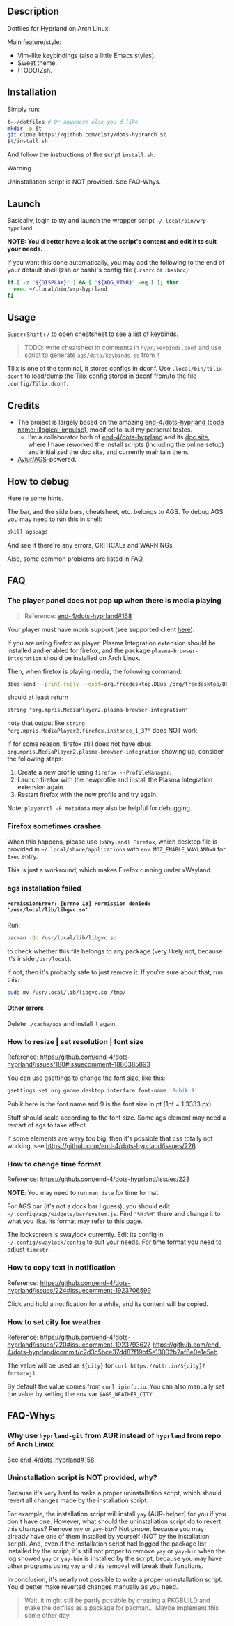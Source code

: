 ## Description
Dotfiles for Hyprland on Arch Linux.

Main feature/style:
- Vim-like keybindings (also a little Emacs styles).
- Sweet theme.
- (TODO)Zsh.

## Installation
Simply run:
```bash
t=~/dotfiles # Or anywhere else you'd like
mkdir -p $t
git clone https://github.com/clsty/dots-hyprarch $t
$t/install.sh
```
And follow the instructions of the script `install.sh`.

> [!WARNING]
> Uninstallation script is NOT provided. See FAQ-Whys.

## Launch
Basically, login to tty and launch the wrapper script `~/.local/bin/wrp-hyprland`.

**NOTE: You'd better have a look at the script's content and edit it to suit your needs.**

If you want this done automatically, you may add the following to the end of your default shell (zsh or bash)'s config file (`.zshrc` or `.bashrc`):
```bash
if [ -z "${DISPLAY}" ] && [ "${XDG_VTNR}" -eq 1 ]; then
  exec ~/.local/bin/wrp-hyprland
fi
```

## Usage
`Super`+`Shift`+`/` to open cheatsheet to see a list of keybinds.
> TODO: write cheatsheet in comments in `hypr/keybinds.conf` and use script to generate `ags/data/keybinds.js` from it

Tilix is one of the terminal, it stores configs in dconf.
Use `.local/bin/tilix-dconf` to load/dump the Tilix config stored in dconf from/to the file `.config/Tilix.dconf`.

## Credits
- The project is largely based on the amazing [end-4/dots-hyprland (code name: illogical_impulse)](https://github.com/end-4/dots-hyprland), modified to suit my personal tastes.
  - I'm a collaborator both of [end-4/dots-hyprland](https://github.com/end-4/dots-hyprland) and its [doc site](https://github.com/end-4/dots-hyprland-wiki), where I have reworked the install scripts (including the online setup) and initialized the doc site, and currently maintain them.
- [Aylur/AGS](https://github.com/Aylur/ags/)-powered.

## How to debug
Here're some hints.

The bar, and the side bars, cheatsheet, etc. belongs to AGS.
To debug AGS, you may need to run this in shell:
```bash
pkill ags;ags
```
And see if there're any errors, CRITICALs and WARNINGs.

Also, some common problems are listed in FAQ.

## FAQ
### The player panel does not pop up when there is media playing
> Reference: [end-4/dots-hyprland#168](https://github.com/end-4/dots-hyprland/issues/168)

Your player must have mpris support (see supported client [here](https://wiki.archlinux.org/title/MPRIS)).

If you are using firefox as player, Plasma Integration extension should be installed and enabled for firefox, and the package `plasma-browser-integration` should be installed on Arch Linux.

Then, when firefox is playing media, the following command:
```bash
dbus-send --print-reply --dest=org.freedesktop.DBus /org/freedesktop/DBus org.freedesktop.DBus.ListNames|grep mpris
```
should at least return
```plain
string "org.mpris.MediaPlayer2.plasma-browser-integration"
```
note that output like `string "org.mpris.MediaPlayer2.firefox.instance_1_37"` does NOT work.

If for some reason, firefox still does not have dbus `org.mpris.MediaPlayer2.plasma-browser-integration` showing up,
consider the following steps:
1. Create a new profile using `firefox --ProfileManager`.
2. Launch firefox with the newprofile and install the Plasma Integration extension again.
3. Restart firefox with the new profile and try again.

Note: `playerctl -F metadata` may also be helpful for debugging.
### Firefox sometimes crashes
When this happens, please use `(xWayland) Firefox`, which desktop file is provided in `~/.local/share/applications` with `env MOZ_ENABLE_WAYLAND=0` for `Exec` entry.

This is just a workround, which makes Firefox running under xWayland.

### ags installation failed
#### `PermissionError: [Errno 13] Permission denied: '/usr/local/lib/libgvc.so'`
Run:
```bash
pacman -Qo /usr/local/lib/libgvc.so
```
to check whether this file belongs to any package (very likely not, because it's inside `/usr/local`).

If not, then it's probably safe to just remove it. If you're sure about that, run this:
```bash
sudo mv /usr/local/lib/libgvc.so /tmp/
```
#### Other errors
Delete `./cache/ags` and install it again.

### How to resize | set resolution | font size
Reference: <https://github.com/end-4/dots-hyprland/issues/180#issuecomment-1880385893>

You can use gsettings to change the font size, like this:
```bash
gsettings set org.gnome.desktop.interface font-name 'Rubik 9'
```
Rubik here is the font name and 9 is the font size in pt (1pt = 1.3333 px)

Stuff should scale according to the font size. Some ags element may need a restart of ags to take effect.

If some elements are wayy too big, then it's possible that css totally not working, see <https://github.com/end-4/dots-hyprland/issues/226>.

### How to change time format
Reference: <https://github.com/end-4/dots-hyprland/issues/228>

**NOTE**: You may need to run `man date` for time format.

For AGS bar (it's not a dock bar I guess), you should edit `~/.config/ags/widgets/bar/system.js`.
Find `"%H:%M"` there and change it to what you like.
Its format may refer to [this page](https://docs.gtk.org/glib/method.DateTime.format.html).

The lockscreen is swaylock currently. Edit its config in `~/.config/swaylock/config` to suit your needs.
For time format you need to adjust `timestr`.

### How to copy text in notification
Reference: <https://github.com/end-4/dots-hyprland/issues/224#issuecomment-1923706599>

Click and hold a notification for a while, and its content will be copied.

### How to set city for weather
Reference: <https://github.com/end-4/dots-hyprland/issues/220#issuecomment-1923793627>
<https://github.com/end-4/dots-hyprland/commit/c2d3c5bce37dd87f19bf5e13002b2af6e0e1e5eb>

The value will be used as `${city}` for `curl https://wttr.in/${city}?format=j1`.

By default the value comes from `curl ipinfo.io`.
You can also manually set the value by setting the env var `$AGS_WEATHER_CITY`.
## FAQ-Whys
### Why use `hyprland-git` from AUR instead of `hyprland` from repo of Arch Linux
See [end-4/dots-hyprland#158](https://github.com/end-4/dots-hyprland/issues/158).
### Uninstallation script is NOT provided, why?
Because it's very hard to make a proper uninstallation script,
which should revert all changes made by the installation script.

For example, the installation script will install `yay` (AUR-helper) for you if you don't have one.
However, what should the uninstallation script do to revert this changes?
Remove `yay` or `yay-bin`? Not proper, because you may already have one of them installed by yourself (NOT by the installation script).
And, even if the installation script had logged the package list installed by the script, it's still not proper to remove `yay` or `yay-bin` when the log showed `yay` or `yay-bin` is installed by the script, because you may have other programs using `yay` and this removal will break their functions.

In conclusion, it's nearly not possible to write a proper uninstallation script.
You'd better make reverted changes manually as you need.

> Wait, it might still be partly possible by creating a PKGBUILD and make the dotfiles as a package for pacman... Maybe implement this some other day.

